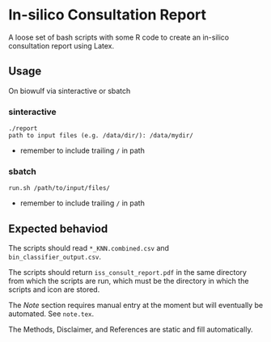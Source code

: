 # In-silico Consultation Report
A loose set of bash scripts with some R code to create an in-silico
consultation report using Latex.

## Usage
On biowulf via sinteractive or sbatch

### sinteractive

```
./report
path to input files (e.g. /data/dir/): /data/mydir/
```

- remember to include trailing `/` in path

### sbatch

```
run.sh /path/to/input/files/
```

- remember to include trailing `/` in path

## Expected behaviod

The scripts should read `*_KNN.combined.csv` and `bin_classifier_output.csv`.

The scripts should return `iss_consult_report.pdf` in the same directory from
which the scripts are run, which must be the directory in which the scripts
and icon are stored.

The _Note_ section requires manual entry at the moment but will eventually be
automated. See `note.tex`.

The Methods, Disclaimer, and References are static and fill automatically.
